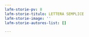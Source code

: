 ```yaml
---
lafm-storie-pv: 8
lafm-storie-titulo: LETTERA SEMPLICE
lafm-storie-image: ''
lafm-storie-autores-list: []

---
```

